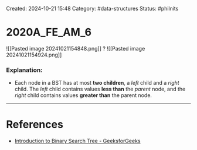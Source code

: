 Created: 2024-10-21 15:48
Category: #data-structures 
Status: #philnits



# 2020A_FE_AM_6

![[Pasted image 20241021154848.png]]
? 
![[Pasted image 20241021154924.png]]
### Explanation:

- Each node in a BST has at most **two children**, a *left* child and a *right* child. The *left* child contains values **less than** the *parent* node, and the *right* child contains values **greater than** the parent node.



---
# References
- [Introduction to Binary Search Tree - GeeksforGeeks](https://www.geeksforgeeks.org/introduction-to-binary-search-tree/)